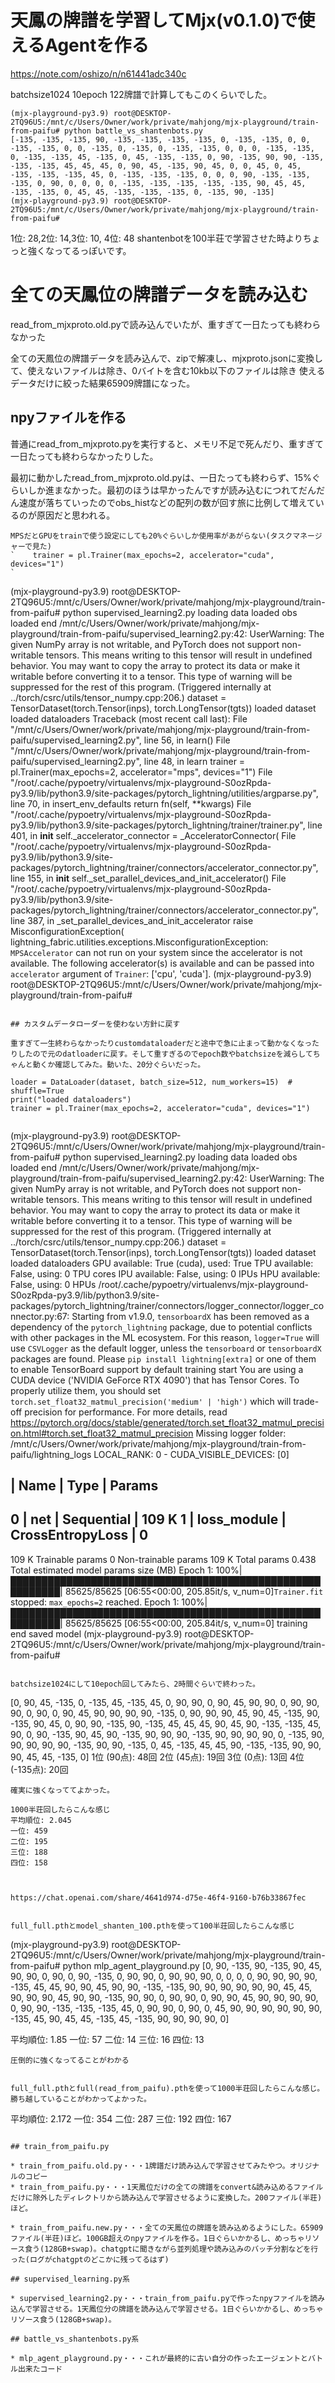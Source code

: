 # 天鳳の牌譜を学習してMjx(v0.1.0)で使えるAgentを作る

https://note.com/oshizo/n/n61441adc340c

batchsize1024 10epoch 122牌譜で計算してもこのくらいでした。
```
(mjx-playground-py3.9) root@DESKTOP-2TQ96U5:/mnt/c/Users/Owner/work/private/mahjong/mjx-playground/train-from-paifu# python battle_vs_shantenbots.py 
[-135, -135, -135, 90, -135, -135, -135, -135, 0, -135, -135, 0, 0, -135, -135, 0, 0, -135, 0, -135, 0, -135, -135, 0, 0, 0, -135, -135, 0, -135, -135, 45, -135, 0, 45, -135, -135, 0, 90, -135, 90, 90, -135, -135, -135, 45, 45, 45, 0, 90, 45, -135, 90, 45, 0, 0, 45, 0, 45, -135, -135, -135, 45, 0, -135, -135, -135, 0, 0, 0, 90, -135, -135, -135, 0, 90, 0, 0, 0, 0, -135, -135, -135, -135, -135, 90, 45, 45, -135, -135, 0, 45, 45, -135, -135, -135, 0, -135, 90, -135]
(mjx-playground-py3.9) root@DESKTOP-2TQ96U5:/mnt/c/Users/Owner/work/private/mahjong/mjx-playground/train-from-paifu# 
```
1位: 28,2位: 14,3位: 10, 4位: 48
shantenbotを100半荘で学習させた時よりちょっと強くなってるっぽいです。


# 全ての天鳳位の牌譜データを読み込む
read_from_mjxproto.old.pyで読み込んでいたが、重すぎて一日たっても終わらなかった

全ての天鳳位の牌譜データを読み込んで、zipで解凍し、mjxproto.jsonに変換して、使えないファイルは除き、0バイトを含む10kb以下のファイルは除き
使えるデータだけに絞った結果65909牌譜になった。


## npyファイルを作る

普通にread_from_mjxproto.pyを実行すると、メモリ不足で死んだり、重すぎて一日たっても終わらなかったりした。

最初に動かしたread_from_mjxproto.old.pyは、一日たっても終わらず、15%ぐらいしか進まなかった。最初のほうは早かったんですが読み込むにつれてだんだん速度が落ちていったのでobs_histなどの配列の数が回す旅に比例して増えているのが原因だと思われる。

```
MPSだとGPUをtrainで使う設定にしても20%ぐらいしか使用率があがらない(タスクマネージャーで見た)
`    trainer = pl.Trainer(max_epochs=2, accelerator="cuda", devices="1")
`

```
(mjx-playground-py3.9) root@DESKTOP-2TQ96U5:/mnt/c/Users/Owner/work/private/mahjong/mjx-playground/train-from-paifu# python supervised_learning2.py
loading data
loaded obs
loaded end
/mnt/c/Users/Owner/work/private/mahjong/mjx-playground/train-from-paifu/supervised_learning2.py:42: UserWarning: The given NumPy array is not writable, and PyTorch does not support non-writable tensors. This means writing to this tensor will result in undefined behavior. You may want to copy the array to protect its data or make it writable before converting it to a tensor. This type of warning will be suppressed for the rest of this program. (Triggered internally at ../torch/csrc/utils/tensor_numpy.cpp:206.)
  dataset = TensorDataset(torch.Tensor(inps), torch.LongTensor(tgts))
loaded dataset
loaded dataloaders
Traceback (most recent call last):
  File "/mnt/c/Users/Owner/work/private/mahjong/mjx-playground/train-from-paifu/supervised_learning2.py", line 56, in <module>
    learn()
  File "/mnt/c/Users/Owner/work/private/mahjong/mjx-playground/train-from-paifu/supervised_learning2.py", line 48, in learn
    trainer = pl.Trainer(max_epochs=2, accelerator="mps", devices="1")
  File "/root/.cache/pypoetry/virtualenvs/mjx-playground-S0ozRpda-py3.9/lib/python3.9/site-packages/pytorch_lightning/utilities/argparse.py", line 70, in insert_env_defaults
    return fn(self, **kwargs)
  File "/root/.cache/pypoetry/virtualenvs/mjx-playground-S0ozRpda-py3.9/lib/python3.9/site-packages/pytorch_lightning/trainer/trainer.py", line 401, in __init__
    self._accelerator_connector = _AcceleratorConnector(
  File "/root/.cache/pypoetry/virtualenvs/mjx-playground-S0ozRpda-py3.9/lib/python3.9/site-packages/pytorch_lightning/trainer/connectors/accelerator_connector.py", line 155, in __init__
    self._set_parallel_devices_and_init_accelerator()
  File "/root/.cache/pypoetry/virtualenvs/mjx-playground-S0ozRpda-py3.9/lib/python3.9/site-packages/pytorch_lightning/trainer/connectors/accelerator_connector.py", line 387, in _set_parallel_devices_and_init_accelerator
    raise MisconfigurationException(
lightning_fabric.utilities.exceptions.MisconfigurationException: `MPSAccelerator` can not run on your system since the accelerator is not available. The following accelerator(s) is available and can be passed into `accelerator` argument of `Trainer`: ['cpu', 'cuda'].
(mjx-playground-py3.9) root@DESKTOP-2TQ96U5:/mnt/c/Users/Owner/work/private/mahjong/mjx-playground/train-from-paifu#
```

## カスタムデータローダーを使わない方針に戻す

重すぎて一生終わらなかったりcustomdataloaderだと途中で急に止まって動かなくなったりしたので元のdatloaderに戻す。そして重すぎるのでepoch数やbatchsizeを減らしてちゃんと動くか確認してみた。動いた、20分ぐらいだった。

```
    loader = DataLoader(dataset, batch_size=512, num_workers=15)  # shuffle=True
    print("loaded dataloaders")
    trainer = pl.Trainer(max_epochs=2, accelerator="cuda", devices="1")
```

```
(mjx-playground-py3.9) root@DESKTOP-2TQ96U5:/mnt/c/Users/Owner/work/private/mahjong/mjx-playground/train-from-paifu# python supervised_learning2.py
loading data
loaded obs
loaded end
/mnt/c/Users/Owner/work/private/mahjong/mjx-playground/train-from-paifu/supervised_learning2.py:42: UserWarning: The given NumPy array is not writable, and PyTorch does not support non-writable tensors. This means writing to this tensor will result in undefined behavior. You may want to copy the array to protect its data or make it writable before converting it to a tensor. This type of warning will be suppressed for the rest of this program. (Triggered internally at ../torch/csrc/utils/tensor_numpy.cpp:206.)
  dataset = TensorDataset(torch.Tensor(inps), torch.LongTensor(tgts))
loaded dataset
loaded dataloaders
GPU available: True (cuda), used: True
TPU available: False, using: 0 TPU cores
IPU available: False, using: 0 IPUs
HPU available: False, using: 0 HPUs
/root/.cache/pypoetry/virtualenvs/mjx-playground-S0ozRpda-py3.9/lib/python3.9/site-packages/pytorch_lightning/trainer/connectors/logger_connector/logger_connector.py:67: Starting from v1.9.0, `tensorboardX` has been removed as a dependency of the `pytorch_lightning` package, due to potential conflicts with other packages in the ML ecosystem. For this reason, `logger=True` will use `CSVLogger` as the default logger, unless the `tensorboard` or `tensorboardX` packages are found. Please `pip install lightning[extra]` or one of them to enable TensorBoard support by default
training start
You are using a CUDA device ('NVIDIA GeForce RTX 4090') that has Tensor Cores. To properly utilize them, you should set `torch.set_float32_matmul_precision('medium' | 'high')` which will trade-off precision for performance. For more details, read https://pytorch.org/docs/stable/generated/torch.set_float32_matmul_precision.html#torch.set_float32_matmul_precision
Missing logger folder: /mnt/c/Users/Owner/work/private/mahjong/mjx-playground/train-from-paifu/lightning_logs
LOCAL_RANK: 0 - CUDA_VISIBLE_DEVICES: [0]

  | Name        | Type             | Params
-------------------------------------------------
0 | net         | Sequential       | 109 K
1 | loss_module | CrossEntropyLoss | 0
-------------------------------------------------
109 K     Trainable params
0         Non-trainable params
109 K     Total params
0.438     Total estimated model params size (MB)
Epoch 1: 100%|██████████████████████████████████████████████████████████| 85625/85625 [06:55<00:00, 205.85it/s, v_num=0]`Trainer.fit` stopped: `max_epochs=2` reached.
Epoch 1: 100%|██████████████████████████████████████████████████████████| 85625/85625 [06:55<00:00, 205.84it/s, v_num=0]
training end
saved model
(mjx-playground-py3.9) root@DESKTOP-2TQ96U5:/mnt/c/Users/Owner/work/private/mahjong/mjx-playground/train-from-paifu#

```

batchsize1024にして10epoch回してみたら、2時間ぐらいで終わった。

```
[0, 90, 45, -135, 0, -135, 45, -135, 45, 0, 90, 90, 0, 90, 45, 90, 90, 0, 90, 90, 90, 0, 90, 0, 90, 45, 90, 90, 90, 90, -135, 0, 90, 90, 90, 45, 90, 45, -135, 90, -135, 90, 45, 0, 90, 90, -135, 90, -135, 45, 45, 45, 90, 45, 90, -135, -135, 45, 90, 0, 90, -135, 90, 45, 90, -135, 90, 90, 90, -135, 90, 90, 90, 90, 0, -135, 90, 90, 90, 90, 90, -135, 90, 90, -135, 0, 45, -135, 45, 45, 90, -135, -135, 90, 90, 90, 45, 45, -135, 0]
1位 (90点): 48回
2位 (45点): 19回
3位 (0点): 13回
4位 (-135点): 20回 ​
```
確実に強くなっててよかった。

1000半荘回したらこんな感じ
平均順位: 2.045
一位: 459
二位: 195
三位: 188
四位: 158



https://chat.openai.com/share/4641d974-d75e-46f4-9160-b76b33867fec


full_full.pthとmodel_shanten_100.pthを使って100半荘回したらこんな感じ
```
(mjx-playground-py3.9) root@DESKTOP-2TQ96U5:/mnt/c/Users/Owner/work/private/mahjong/mjx-playground/train-from-paifu# python mlp_agent_playground.py
[0, 90, -135, 90, -135, 90, 45, 90, 90, 0, 90, 0, 90, -135, 0, 90, 90, 0, 90, 90, 90, 0, 0, 0, 0, 90, 90, 90, 90, -135, 45, 45, 90, 90, 45, 90, 90, -135, -135, 90, 90, 90, 90, 90, 90, 45, 45, 90, 90, 90, 45, 90, 90, -135, 90, 90, 0, 90, 90, 0, 90, 90, 45, 90, 90, 90, 90, 0, 90, 90, -135, -135, -135, 45, 0, 90, 90, 0, 90, 0, 45, 90, 90, 90, 90, 90, 90, -135, 45, 90, 45, 45, -135, 45, -135, 90, 90, 90, 90, 0]

平均順位: 1.85
一位: 57
二位: 14
三位: 16
四位: 13
```
圧倒的に強くなってることがわかる


full_full.pthとfull(read_from_paifu).pthを使って1000半荘回したらこんな感じ。勝ち越していることがわかってよかった。
```
平均順位: 2.172
一位: 354
二位: 287
三位: 192
四位: 167
```

## train_from_paifu.py

* train_from_paifu.old.py・・・1牌譜だけ読み込んで学習させてみたやつ。オリジナルのコピー
* train_from_paifu.py・・・1天鳳位だけの全ての牌譜をconvert&読み込めるファイルだけに除外したディレクトリから読み込んで学習させるように変換した。200ファイル(半荘)ほど。

* train_from_paifu.new.py・・・全ての天鳳位の牌譜を読み込めるようにした。65909ファイル(半荘)ほど。100GB超えのnpyファイルを作る。1日ぐらいかかるし、めっちゃリソース食う(128GB+swap)。chatgptに聞きながら並列処理や読み込みのバッチ分割などを行った(ログがchatgptのどこかに残ってるはず)

## supervised_learning.py系

* supervised_learning2.py・・・train_from_paifu.pyで作ったnpyファイルを読み込んで学習させる。1天鳳位分の牌譜を読み込んで学習させる。1日ぐらいかかるし、めっちゃリソース食う(128GB+swap)。

## battle_vs_shantenbots.py系

* mlp_agent_playground.py・・・これが最終的に古い自分の作ったエージェントとバトル出来たコード